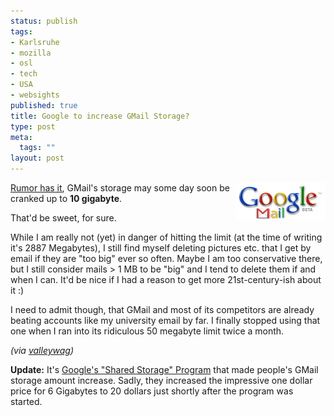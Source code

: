 ```yaml
--- 
status: publish
tags: 
- Karlsruhe
- mozilla
- osl
- tech
- USA
- websights
published: true
title: Google to increase GMail Storage?
type: post
meta: 
  tags: ""
layout: post
---
```

<img src='/media/wp/2007/08/googlemail-logo.gif' alt='Google Mail Logo' class="alignright" align="right" /><a href="http://paul.kedrosky.com/archives/2007/08/09/tech_is_google.html">Rumor has it</a>, GMail's storage may some day soon be cranked up to <strong>10 gigabyte</strong>.

That'd be sweet, for sure.

While I am really not (yet) in danger of hitting the limit (at the time of writing it's 2887 Megabytes), I still find myself deleting pictures etc. that I get by email if they are "too big" ever so often. Maybe I am too conservative there, but I still consider mails > 1 MB to be "big" and I tend to delete them if and when I can. It'd be nice if I had a reason to get more 21st-century-ish about it :)

I need to admit though, that GMail and most of its competitors are already beating accounts like my university email by far. I finally stopped using that one when I ran into its ridiculous 50 megabyte limit twice a month.

<em>(via <a href="http://valleywag.com/tech/google/-287887.php">valleywag</a>)</em>

<strong>Update:</strong> It's <a href="http://blogoscoped.com/archive/2007-08-10-n90.html">Google's "Shared Storage" Program</a> that made people's GMail storage amount increase. Sadly, they increased the impressive one dollar price for 6 Gigabytes to 20 dollars just shortly after the program was started.
